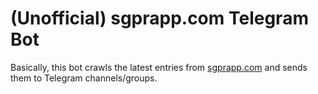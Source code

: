 # (Unofficial) sgprapp.com Telegram Bot

Basically, this bot crawls the latest entries from [sgprapp.com](http://sgprapp.com) and sends them to Telegram channels/groups.
